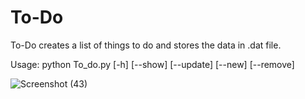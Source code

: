 # To-Do
To-Do creates a list of things to do and  stores the data in .dat file.

Usage: python To_do.py [-h] [--show] [--update] [--new] [--remove]


![Screenshot (43)](https://user-images.githubusercontent.com/34830693/81829324-673e0580-9558-11ea-8daa-5da4adf89da6.png)


